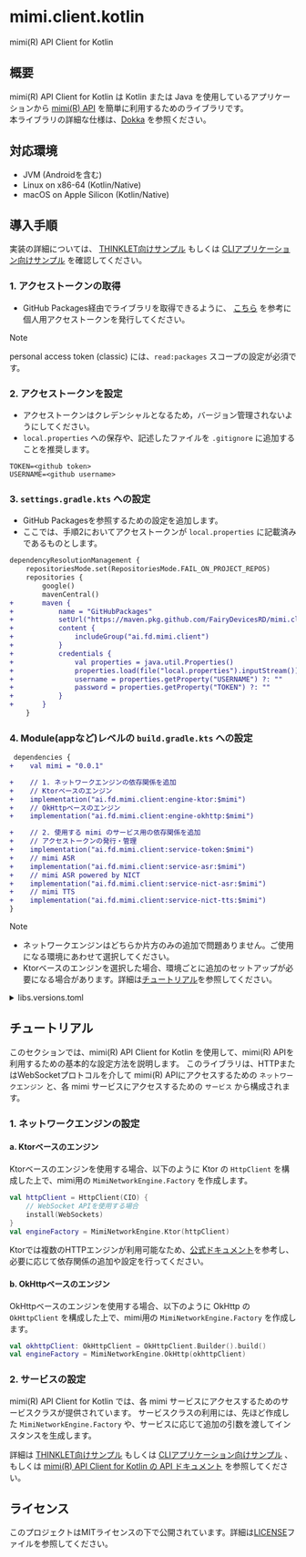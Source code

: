 # mimi.client.kotlin

mimi(R) API Client for Kotlin

## 概要

mimi(R) API Client for Kotlin は Kotlin または Java を使用しているアプリケーションから [mimi(R) API](https://mimi.readme.io/) を簡単に利用するためのライブラリです。  
本ライブラリの詳細な仕様は、[Dokka](./dokka/index.md) を参照ください。

## 対応環境

- JVM (Androidを含む)
- Linux on x86-64 (Kotlin/Native)
- macOS on Apple Silicon (Kotlin/Native)

## 導入手順

実装の詳細については、 [THINKLET向けサンプル](./sample-thinklet/README.md) もしくは [CLIアプリケーション向けサンプル](./sample/README.md) を確認してください。

### 1. アクセストークンの取得
- GitHub Packages経由でライブラリを取得できるように、 [こちら](https://docs.github.com/ja/packages/working-with-a-github-packages-registry/working-with-the-gradle-registry#using-a-published-package) を参考に個人用アクセストークンを発行してください。

> [!NOTE]
> personal access token (classic) には、`read:packages` スコープの設定が必須です。

### 2. アクセストークンを設定
- アクセストークンはクレデンシャルとなるため，バージョン管理されないようにしてください。
- `local.properties` への保存や、記述したファイルを `.gitignore` に追加することを推奨します。

```local.properties
TOKEN=<github token>
USERNAME=<github username>
```

### 3. `settings.gradle.kts` への設定
- GitHub Packagesを参照するための設定を追加します。
- ここでは、手順2においてアクセストークンが `local.properties` に記載済みであるものとします。

```diff
dependencyResolutionManagement {
    repositoriesMode.set(RepositoriesMode.FAIL_ON_PROJECT_REPOS)
    repositories {
        google()
        mavenCentral()
+       maven {
+           name = "GitHubPackages"
+           setUrl("https://maven.pkg.github.com/FairyDevicesRD/mimi.client.kotlin")
+           content {
+               includeGroup("ai.fd.mimi.client")
+           }
+           credentials {
+               val properties = java.util.Properties()
+               properties.load(file("local.properties").inputStream())
+               username = properties.getProperty("USERNAME") ?: ""
+               password = properties.getProperty("TOKEN") ?: ""
+           }
+       }
    }
```

### 4. Module(appなど)レベルの `build.gradle.kts` への設定

```diff
 dependencies {
+    val mimi = "0.0.1"

+    // 1. ネットワークエンジンの依存関係を追加
+    // Ktorベースのエンジン
+    implementation("ai.fd.mimi.client:engine-ktor:$mimi")
+    // OkHttpベースのエンジン
+    implementation("ai.fd.mimi.client:engine-okhttp:$mimi")

+    // 2. 使用する mimi のサービス用の依存関係を追加
+    // アクセストークンの発行・管理
+    implementation("ai.fd.mimi.client:service-token:$mimi")
+    // mimi ASR
+    implementation("ai.fd.mimi.client:service-asr:$mimi")
+    // mimi ASR powered by NICT
+    implementation("ai.fd.mimi.client:service-nict-asr:$mimi")
+    // mimi TTS
+    implementation("ai.fd.mimi.client:service-nict-tts:$mimi")
}
```

> [!NOTE]
> - ネットワークエンジンはどちらか片方のみの追加で問題ありません。ご使用になる環境にあわせて選択してください。
> - Ktorベースのエンジンを選択した場合、環境ごとに追加のセットアップが必要になる場合があります。詳細は[チュートリアル](#a-ktorベースのエンジン)を参照してください。

<details><summary>libs.versions.toml</summary><div>

```diff
[versions]
+mimi = "0.0.1"
+
 [libraries]
+mimi-kotlin-engine-ktor = { group = "ai.fd.mimi.client", name = "engine-ktor", version.ref = "mimi" }
+mimi-kotlin-engine-okhttp = { group = "ai.fd.mimi.client", name = "engine-okhttp", version.ref = "mimi" }
+mimi-kotlin-service-token = { group = "ai.fd.mimi.client", name = "service-token", version.ref = "mimi" }
+mimi-kotlin-service-asr = { group = "ai.fd.mimi.client", name = "service-asr", version.ref = "mimi" }
+mimi-kotlin-service-nict-asr = { group = "ai.fd.mimi.client", name = "service-nict-asr", version.ref = "mimi" }
+mimi-kotlin-service-nict-tts = { group = "ai.fd.mimi.client", name = "service-nict-tts", version.ref = "mimi" }
```
</div></details>

## チュートリアル

このセクションでは、mimi(R) API Client for Kotlin を使用して、mimi(R) APIを利用するための基本的な設定方法を説明します。
このライブラリは、HTTPまたはWebSocketプロトコルを介して mimi(R) APIにアクセスするための `ネットワークエンジン` と、各 mimi サービスにアクセスするための `サービス` から構成されます。

### 1. ネットワークエンジンの設定

#### a. Ktorベースのエンジン

Ktorベースのエンジンを使用する場合、以下のように Ktor の `HttpClient` を構成した上で、mimi用の `MimiNetworkEngine.Factory` を作成します。

```kotlin
val httpClient = HttpClient(CIO) {
    // WebSocket APIを使用する場合
    install(WebSockets)
}
val engineFactory = MimiNetworkEngine.Ktor(httpClient)
```

Ktorでは複数のHTTPエンジンが利用可能なため、[公式ドキュメント](https://ktor.io/docs/client-engines.html)を参考し、必要に応じて依存関係の追加や設定を行ってください。

#### b. OkHttpベースのエンジン

OkHttpベースのエンジンを使用する場合、以下のように OkHttp の `OkHttpClient` を構成した上で、mimi用の `MimiNetworkEngine.Factory` を作成します。

```kotlin
val okhttpClient: OkHttpClient = OkHttpClient.Builder().build()
val engineFactory = MimiNetworkEngine.OkHttp(okhttpClient)
```

### 2. サービスの設定

mimi(R) API Client for Kotlin では、各 mimi サービスにアクセスするためのサービスクラスが提供されています。
サービスクラスの利用には、先ほど作成した `MimiNetworkEngine.Factory` や、サービスに応じて追加の引数を渡してインスタンスを生成します。

詳細は [THINKLET向けサンプル](./sample-thinklet/README.md) もしくは [CLIアプリケーション向けサンプル](./sample/README.md) 、もしくは [mimi(R) API Client for Kotlin の API ドキュメント](https://example.com) を参照してください。

## ライセンス
このプロジェクトはMITライセンスの下で公開されています。詳細は[LICENSE](./LICENSE)ファイルを参照してください。
